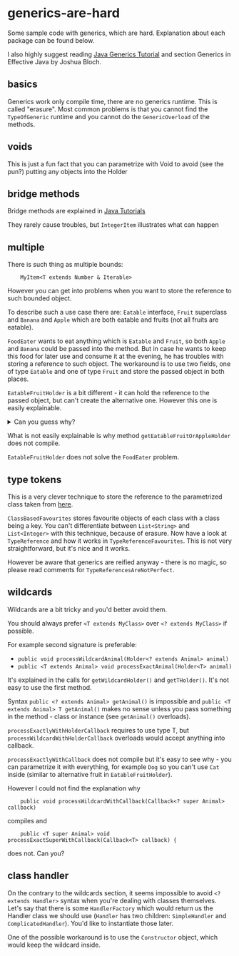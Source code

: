 # generics-are-hard

Some sample code with generics, which are hard. Explanation about each package can be found below.

I also highly suggest reading [Java Generics Tutorial](https://docs.oracle.com/javase/tutorial/java/generics/index.html)
and section Generics in Effective Java by Joshua Bloch.

## basics

Generics work only compile time, there are no generics runtime. This is called "erasure". Most common problems is that 
 you cannot find the `TypeOfGeneric` runtime and you cannot do the `GenericOverload` of the methods.

## voids

This is just a fun fact that you can parametrize with Void to avoid (see the pun?) putting any objects into the Holder

## bridge methods

Bridge methods are explained in [Java Tutorials](https://docs.oracle.com/javase/tutorial/java/generics/bridgeMethods.html)
 
They rarely cause troubles, but `IntegerItem` illustrates what can happen
  
## multiple

There is such thing as multiple bounds:
        
        MyItem<T extends Number & Iterable>
        
However you can get into problems when you want to store the reference to such bounded object.

To describe such a use case there are: `Eatable` interface, `Fruit` superclass and `Banana` and `Apple` which are both 
eatable and fruits (not all fruits are eatable).
 
`FoodEater` wants to eat anything which is `Eatable` and `Fruit`, so both `Apple` and `Banana` could be passed into the
method. But in case he wants to keep this food for later use and consume it at the evening, he has troubles with storing
a reference to such object. The workaround is to use two fields, one of type `Eatable` and one of type `Fruit` and store
the passed object in both places.

`EatableFruitHolder` is a bit different - it can hold the reference to the passed object, but can't create the alternative
one. However this one is easily explainable. 

<details>
<summary>Can you guess why?</summary>
When EatableFruitHolder is instantiated it is parametrized with Apple and T becomes Apple but we cannot know anything 
about the type T in the constructor itself. So imagine we parametrized it with Banana, and still try to push Apple
as an alternative fruit. That won't work, because apples are not bananas. In this particular case you may use instanceof
and casts, but this is a slippery path.
</details>

What is not easily explainable is why method `getEatableFruitOrAppleHolder` does not compile.

`EatableFruitHolder` does not solve the `FoodEater` problem.

## type tokens

This is a very clever technique to store the reference to the parametrized class taken from [here](http://gafter.blogspot.com/2006/12/super-type-tokens.html).

`ClassBasedFavourites` stores favourite objects of each class with a class being a key. You can't differentiate between 
`List<String>` and `List<Integer>` with this technique, because of erasure. Now have a look at `TypeReference` and how
it works in `TypeReferenceFavourites`. This is not very straightforward, but it's nice and it works.

However be aware that generics are reified anyway - there is no magic, so please read comments for `TypeReferencesAreNotPerfect`.

## wildcards

Wildcards are a bit tricky and you'd better avoid them.

You should always prefer `<T extends MyClass>` over `<? extends MyClass>` if possible.

For example second signature is preferable:

 - `public void processWildcardAnimal(Holder<? extends Animal> animal)`
 - `public <T extends Animal> void processExactAnimal(Holder<T> animal)`

It's explained in the calls for `getWildcardHolder()` and `getTHolder()`. It's not easy to use the first method.

Syntax `public <? extends Animal> getAnimal()` is impossible and `public <T extends Animal> T getAnimal()` 
makes no sense unless you pass something in the method - class or instance (see `getAnimal()` overloads).

`processExactlyWithHolderCallback` requires to use type T, but `processWildcardWithHolderCallback` overloads would 
 accept anything into callback.
 
`processExactlyWithCallback` does not compile but it's easy to see why - you can parametrize it with everything, for 
example `Dog` so you can't use `Cat` inside (similar to alternative fruit in `EatableFruitHolder`).

However I could not find the explanation why 
        
        public void processWildcardWithCallback(Callback<? super Animal> callback)

compiles and 

        public <T super Animal> void processExactSuperWithCallback(Callback<T> callback) {
        
does not. Can you?

## class handler

On the contrary to the wildcards section, it seems impossible to avoid `<? extends Handler>` syntax when you're dealing
with classes themselves. Let's say that there is some `HandlerFactory` which would return us the Handler class we should
use (`Handler` has two children: `SimpleHandler` and `ComplicatedHandler`). You'd like to instantiate those later.

One of the possible workaround is to use the `Constructor` object, which would keep the wildcard inside.